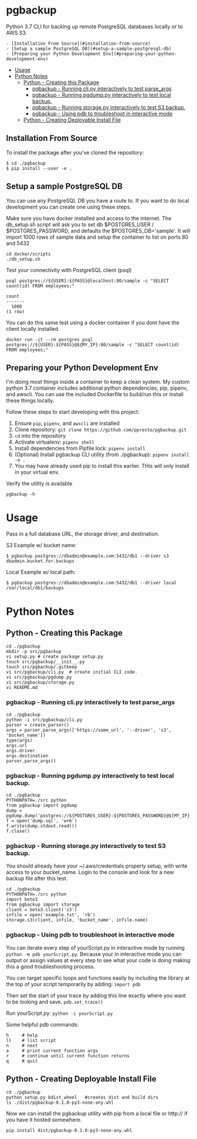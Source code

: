 pgbackup
========

Python 3.7 CLI for backing up remote PostgreSQL databases locally or to AWS S3.

<!-- TOC depthFrom:1 depthTo:6 withLinks:1 updateOnSave:1 orderedList:0 -->

	- [Installation From Source](#installation-from-source)
	- [Setup a sample PostgreSQL DB](#setup-a-sample-postgresql-db)
	- [Preparing your Python Development Env](#preparing-your-python-development-env)
- [Usage](#usage)
- [Python Notes](#python-notes)
	- [Python - Creating this Package](#python-creating-this-package)
		- [pgbackup - Running cli.py interactively to test parse_args](#pgbackup-running-clipy-interactively-to-test-parseargs)
		- [pgbackup - Running pgdump.py interactively to test local backup.](#pgbackup-running-pgdumppy-interactively-to-test-local-backup)
		- [pgbackup - Running storage.py interactively to test S3 backup.](#pgbackup-running-storagepy-interactively-to-test-s3-backup)
		- [pgbackup - Using pdb to troubleshoot in interactive mode](#pgbackup-using-pdb-to-troubleshoot-in-interactive-mode)
	- [Python - Creating Deployable Install File](#python-creating-deployable-install-file)

<!-- /TOC -->

## Installation From Source

To install the package after you've cloned the repository:

```
$ cd ./pgbackup
$ pip install --user -e .
```

## Setup a sample PostgreSQL DB

You can use any PostgreSQL DB you have a route to.  If you want to do local development you can create one using these steps.


Make sure you have docker installed and access to the internet.  The db_setup.sh script will ask you to set db $POSTGRES_USER / $POSTGRES_PASSWORD, and defaults the $POSTGRES_DB='sample'.  It will import 1000 rows of sample data and setup the container to list on ports 80 and 5432
```
cd docker/scripts
./db_setup.sh
```

Test your connectivity with PostgreSQL client (psql)
```
psql postgres://${USER}:${PASS}@localhost:80/sample -c "SELECT count(id) FROM employees;"

count
-------
  1000
(1 row)
```
You can do this same test using a docker container if you dont have the client locally installed.

```
docker run -it --rm postgres psql postgres://${USER}:${PASS}@${MY_IP}:80/sample -c "SELECT count(id) FROM employees;"
```

## Preparing your Python Development Env

I'm doing most things inside a container to keep a clean system.  My custom python 3.7 container includes additional python dependencies, pip, pipenv, and awscli.  You can use the included Dockerfile to build/run this or install these things locally.

Follow these steps to start developing with this project:

1. Ensure `pip`, `pipenv`, and `awscli` are installed
2. Clone repository: `git clone https://github.com/ppresto/pgbackup.git`
3. `cd` into the repository
4. Activate virtualenv: `pipenv shell`
5. Install dependencies from Pipfile.lock: `pipenv install`
6. (Optional) Install pgbackup CLI utility (from ./pgbackup): `pipenv install -e .`
  1. You may have already used pip to install this earlier.  THis will only install in your virtual env.

Verify the utility is available
```
pgbackup -h
```

# Usage

Pass in a full database URL, the storage driver, and destination.

S3 Example w/ bucket name:

```
$ pgbackup postgres://dbadmin@example.com:5432/db1 --driver s3 dbadmin.bucket.for.backups
```

Local Example w/ local path:

```
$ pgbackup postgres://dbadmin@example.com:5432/db1 --driver local /var/local/db1/backups
```

# Python Notes
## Python - Creating this Package
```
cd ./pgbackup
mkdir -p src/pgbackup
vi setup.py # create package setup.py
touch src/pgbackup/__init__.py
touch src/pgbackup/.gitkeep
vi src/pgbackup/cli.py  # create initial CLI code.
vi src/pgbackup/pgdump.py
vi src/pgbackup/storage.py
vi README.md
```
### pgbackup - Running cli.py interactively to test parse_args
```
cd ./pgbackup
python -i src/pgbackup/cli.py
parser = create_parser()
args = parser.parse_args(['https://some_url', '--driver', 's3', 'bucket_name'])
type(args)
args.url
args.driver
args.destination
parser.parse_args()
```
### pgbackup - Running pgdump.py interactively to test local backup.
```
cd ./pgbackup
PYTHONPATH=./src python
from pgbackup import pgdump
dump = pgdump.dump('postgres://${POSTGRES_USER}:${POSTGRES_PASSWORD}@${MY_IP}:80/sample')
f = open('dump.sql', 'w+b')
f.write(dump.stdout.read())
f.close()
```

### pgbackup - Running storage.py interactively to test S3 backup.
You should already have your ~/.aws/credentials properly setup,
with write access to your bucket_name.  Login to the console and look for a new backup file after this test.
```
cd ./pgbackup
PYTHONPATH=./src python
import boto3
from pgbackup import storage
client = boto3.client('s3')
infile = open('example.txt', 'rb')
storage.s3(client, infile, 'bucket_name', infile.name)
```

### pgbackup - Using pdb to troubleshoot in interactive mode
You can iterate every step of yourScript.py in interactive mode by running `python -m pdb yourScript.py`.  Because your in interactive mode you can output or assign values at every step to see what your code is doing making this a good troubleshooting process.

You can target specific loops and functions easily by including the library at the top of your script temporarily by adding:
`import pdb`

Then set the start of your trace by adding this line exactly where you want to be looking and save.
`pdb.set_trace()`

Run yourScript.py: `python -i yourScript.py`

Some helpful pdb commands:
```
h     # help
ll    # list script
n     # next
a     # print current function args
r     # continue until current function returns
q     # quit

```

## Python - Creating Deployable Install File

```
cd ./pgbackup
python setup.py bdist_wheel   #creates dist and build dirs
ls ./dist/pgbackup-0.1.0-py3-none-any.whl
```
Now we can install the pgbackup utility with pip from a local file or http:// if you have it hosted somewhere.

`pip install dist/pgbackup-0.1.0-py3-none-any.whl`
